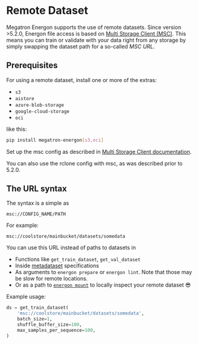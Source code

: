 <!--- Copyright (c) 2025, NVIDIA CORPORATION.
SPDX-License-Identifier: BSD-3-Clause -->

# Remote Dataset

Megatron Energon supports the use of remote datasets. Since version >5.2.0, Energon file access is based on [Multi Storage Client (MSC)](https://github.com/NVIDIA/multi-storage-client).
This means you can train or validate with your data right from any storage by simply swapping the dataset path for a so-called _MSC URL_.

## Prerequisites

For using a remote dataset, install one or more of the extras:
* `s3`
* `aistore`
* `azure-blob-storage`
* `google-cloud-storage`
* `oci`

like this:
```sh
pip install megatron-energon[s3,oci]
```

Set up the msc config as described in [Multi Storage Client documentation](https://nvidia.github.io/multi-storage-client/).

You can also use the rclone config with msc, as was described prior to 5.2.0.

## The URL syntax

The syntax is a simple as 

```
msc://CONFIG_NAME/PATH
```

For example:

```
msc://coolstore/mainbucket/datasets/somedata
```

You can use this URL instead of paths to datasets in

* Functions like `get_train_dataset`, `get_val_dataset`
* Inside [metadataset](../basic/metadataset) specifications
* As arguments to `energon prepare` or `energon lint`. Note that those may be slow for remote locations.
* Or as a path to [`energon mount`](energon-mount) to locally inspect your remote dataset 😎

Example usage:

```python
ds = get_train_dataset(
    'msc://coolstore/mainbucket/datasets/somedata',
    batch_size=1,
    shuffle_buffer_size=100,
    max_samples_per_sequence=100,
)
```
